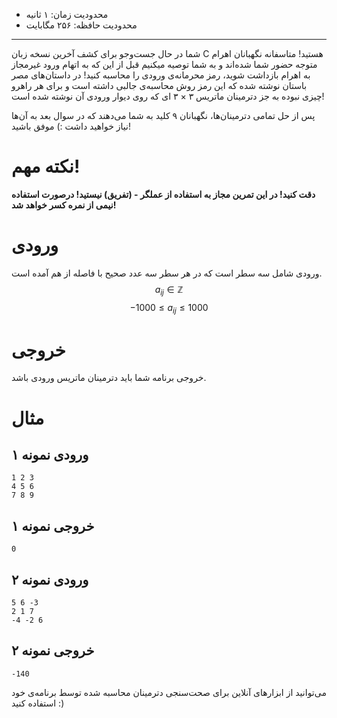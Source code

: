 + محدودیت زمان: ۱ ثانیه
+ محدودیت حافظه: ۲۵۶ مگابایت

----------
شما در حال جست‌وجو برای کشف آخرین نسخه زبان C هستید! متاسفانه نگهبانان اهرام متوجه حضور شما شده‌اند و به شما توصیه میکنیم قبل از این ‌که به اتهام ورود غیرمجاز به اهرام بازداشت شوید، رمز محرمانه‌ی ورودی را محاسبه کنید! در داستان‌های مصر باستان نوشته شده که این رمز روش محاسبه‌ی جالبی داشته است و  برای هر راهرو چیزی نبوده به جز دترمینان ماتریس ۳ × ۳ ای که روی دیوار ورودی آن نوشته شده است!

پس از حل تمامی دترمینان‌ها، نگهبانان ۹ کلید به شما می‌دهند که در سوال بعد به آن‌ها نیاز خواهید داشت :) موفق باشید!
# نکته مهم!
**دقت کنید! در این تمرین مجاز به استفاده از عملگر - (تفریق) نیستید! درصورت استفاده نیمی از نمره کسر خواهد شد!**



# ورودی

ورودی شامل سه سطر است که در هر سطر سه عدد صحیح با فاصله از هم آمده است.
$$ a_{ij}\in \mathbb{Z}$$ $$-1000 \le  a_{ij} \le 1000  $$
 
# خروجی

خروجی برنامه شما باید دترمینان ماتریس ورودی باشد.



# مثال

## ورودی نمونه ۱
```
1 2 3
4 5 6
7 8 9
```


## خروجی نمونه ۱
```
0
```


## ورودی نمونه ۲
```
5 6 -3
2 1 7
-4 -2 6
```


## خروجی نمونه ۲
```
-140
```


می‌توانید از ابزارهای آنلاین برای صحت‌سنجی دترمینان محاسبه شده توسط برنامه‌ی خود استفاده کنید :)